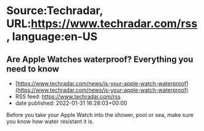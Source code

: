 # Source:Techradar, URL:https://www.techradar.com/rss, language:en-US

## Are Apple Watches waterproof? Everything you need to know
 - [https://www.techradar.com/news/is-your-apple-watch-waterproof](https://www.techradar.com/news/is-your-apple-watch-waterproof)
 - RSS feed: https://www.techradar.com/rss
 - date published: 2022-01-31 16:28:03+00:00

Before you take your Apple Watch into the shower, pool or sea, make sure you know how water resistant it is.

